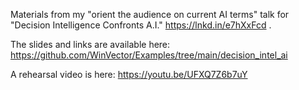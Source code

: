 Materials from my "orient the audience on current AI terms" talk for "Decision Intelligence Confronts A.I." https://lnkd.in/e7hXxFcd .

The slides and links are available here: https://github.com/WinVector/Examples/tree/main/decision_intel_ai

A rehearsal video is here: https://youtu.be/UFXQ7Z6b7uY


